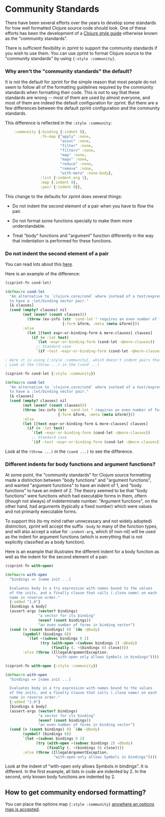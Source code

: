 # Community Standards

There have been several efforts over the years to develop some
standards for how well formatted Clojure source code should look.
One of these efforts has been the development of a 
[Clojure style guide](https://github.com/bbatsov/clojure-style-guide) 
otherwise known as the "community standards".

There is sufficient flexibility in zprint to support the community
standards if you wish to use them.  You can use zprint to format
Clojure source to the "community standards" by using 
`{:style :community}`.

### Why aren't the "community standards" the default?

It is not the default for zprint for the simple reason that most
people do not seem to follow all of the formatting guidelines
required by the community standards when formatting their code.
This is not to say that these standards are wrong -- most of them
are used by almost everyone, and most of them are indeed the default
configuration for zprint.  But there are a few differences between
the default zprint configuration and the community standards.

This difference is reflected in the `:style :community`:

```clojure
    :community {:binding {:indent 0},
                :fn-map {"apply" :none,
                         "assoc" :none,
                         "filter" :none,
                         "filterv" :none,
                         "map" :none,
                         "mapv" :none,
                         "reduce" :none,
                         "remove" :none,
                         "with-meta" :none-body},
                :list {:indent-arg 1},
                :map {:indent 0},
                :pair {:indent 0}},
```
This change to the defaults for zprint does several things:

  * Do not indent the second element of a pair when you have to flow 
  the pair.

  * Do not format some functions specially to make them more understandable.

  * Treat "body" functions and "argument" function differently in the way
  that indentation is performed for these functions.

### Do not indent the second element of a pair

You can read lots about this [here](./pairs.md).

Here is an example of the difference:

```clojure
(czprint-fn cond-let)

(defmacro cond-let
  "An alternative to `clojure.core/cond` where instead of a test/expression pair, it is possible
  to have a :let/binding vector pair."
  [& clauses]
  (cond (empty? clauses) nil
        (not (even? (count clauses)))
          (throw (ex-info (str `cond-let " requires an even number of forms")
                          {:form &form, :meta (meta &form)}))
        :else
          (let [[test expr-or-binding-form & more-clauses] clauses]
            (if (= :let test)
              `(let ~expr-or-binding-form (cond-let ~@more-clauses))
              ;; Standard case
              `(if ~test ~expr-or-binding-form (cond-let ~@more-clauses))))))

; Here it is using {:style :community}, which doesn't indent pairs that flow
; Look at the (throw ...) in the (cond ...)

(czprint-fn cond-let {:style :community})

(defmacro cond-let
  "An alternative to `clojure.core/cond` where instead of a test/expression pair, it is possible
  to have a :let/binding vector pair."
  [& clauses]
  (cond (empty? clauses) nil
        (not (even? (count clauses)))
        (throw (ex-info (str `cond-let " requires an even number of forms")
                        {:form &form, :meta (meta &form)}))
        :else
        (let [[test expr-or-binding-form & more-clauses] clauses]
          (if (= :let test)
            `(let ~expr-or-binding-form (cond-let ~@more-clauses))
            ;; Standard case
            `(if ~test ~expr-or-binding-form (cond-let ~@more-clauses))))))

```

Look at the `(throw ...)` in the `(cond ...)` to see the difference.

### Different indents for body functions and argument functions?

At some point, the "community standards" for Clojure source formatting
made a distinction between "body functions" and "argument functions",
and wanted "argument functions" to have an indent of 1, and "body functions"
to have an indent of 2.  The theory seemed to be that "body functions"
were functions which had executable forms in them, oftern (though not
always) of indeterminate number.  "Argument functions", on the other
hand, had arguments (typically a fixed number) which were values and
not primarily executable forms.  

To support this (to my mind rather unnecessary and not widely adopted)
distinction, zprint will accept the suffix `-body` to many of the function
types, and will also accept a value for `:indent-arg`, which (if non-nil)
will be used as the indent for argument functions (which is 
everything that is not explicitly classified as a body function).

Here is an example that illustrates the different indent for a body
function as well as the indent for the second element of a pair:

```clojure
(czprint-fn with-open)

(defmacro with-open
  "bindings => [name init ...]

  Evaluates body in a try expression with names bound to the values
  of the inits, and a finally clause that calls (.close name) on each
  name in reverse order."
  {:added "1.0"}
  [bindings & body]
  (assert-args (vector? bindings)
               "a vector for its binding"
               (even? (count bindings))
               "an even number of forms in binding vector")
  (cond (= (count bindings) 0) `(do ~@body)
        (symbol? (bindings 0))
          `(let ~(subvec bindings 0 2)
                (try (with-open ~(subvec bindings 2) ~@body)
                     (finally (. ~(bindings 0) close))))
        :else (throw (IllegalArgumentException.
                       "with-open only allows Symbols in bindings"))))

(czprint-fn with-open {:style :community})

(defmacro with-open
  "bindings => [name init ...]

  Evaluates body in a try expression with names bound to the values
  of the inits, and a finally clause that calls (.close name) on each
  name in reverse order."
  {:added "1.0"}
  [bindings & body]
  (assert-args (vector? bindings)
               "a vector for its binding"
               (even? (count bindings))
               "an even number of forms in binding vector")
  (cond (= (count bindings) 0) `(do ~@body)
        (symbol? (bindings 0))
        `(let ~(subvec bindings 0 2)
              (try (with-open ~(subvec bindings 2) ~@body)
                   (finally (. ~(bindings 0) close))))
        :else (throw (IllegalArgumentException.
                      "with-open only allows Symbols in bindings"))))
```

Look at the indent of "with-open only allows Symbols in bindings".  It
is different.  In the first example, all lists in code are indented by
2.  In the second, only known body functions are indented by 2.

## How to get community endorsed formatting?

You can place the options map `{:style :community}` 
[anywhere an options map is accepted](../altering.md#2-get-the-options-map-recognized-by-zprint-when-formatting).



